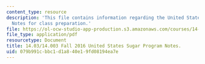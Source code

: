 ```yaml
---
content_type: resource
description: 'This file contains information regarding the United States sugar program:
  Notes for class preparation.'
file: https://ol-ocw-studio-app-production.s3.amazonaws.com/courses/14-03-microeconomic-theory-and-public-policy-fall-2016/079b991cbbc1d1a840e19fd08194ea7e_MIT14_03F16_lec8Sugar.pdf
file_type: application/pdf
resourcetype: Document
title: 14.03/14.003 Fall 2016 United States Sugar Program Notes.
uid: 079b991c-bbc1-d1a8-40e1-9fd08194ea7e
---
```

